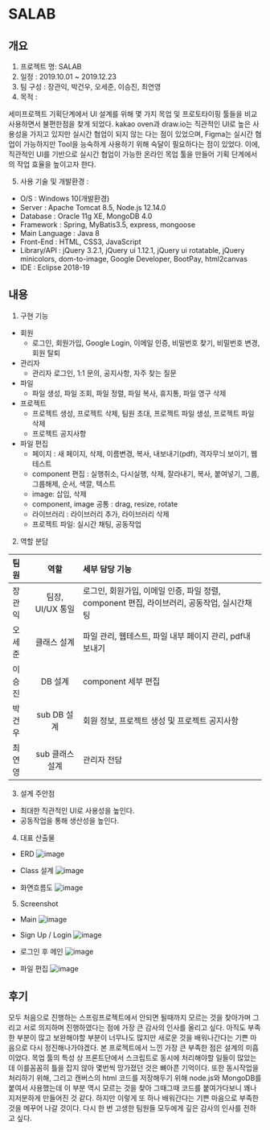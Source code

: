 # SALAB

## 개요
1. 프로젝트 명: SALAB
2. 일정 : 2019.10.01 ~ 2019.12.23
3. 팀 구성 : 장관익, 박건우, 오세준, 이승진, 최연영
4. 목적 : 

  세미프로젝트 기획단계에서 UI 설계를 위해 몇 가지 목업 및 프로토타이핑 툴들을 비교 사용하면서 불편한점을 찾게 되었다. 
kakao oven과 draw.io는 직관적인 UI로 높은 사용성을 가지고 있지만 실시간 협업이 되지 않는 다는 점이 있었으며, Figma는 실시간 협업이 가능하지만
Tool을 능숙하게 사용하기 위해 숙달이 필요하다는 점이 있었다. 이에, 직관적인 UI를 기반으로 실시간 협업이 가능한 온라인 목업 툴을 만들어
기획 단계에서의 작업 효율을 높이고자 한다.


5. 사용 기술 및 개발환경 :
  + O/S : Windows 10(개발환경)
  + Server : Apache Tomcat 8.5, Node.js 12.14.0
  + Database : Oracle 11g XE, MongoDB 4.0
  + Framework : Spring, MyBatis3.5, express, mongoose
  + Main Language : Java 8
  + Front-End : HTML, CSS3, JavaScript
  + Library/API : jQuery 3.2.1, jQuery ui 1.12.1, jQuery ui rotatable, jQuery minicolors, dom-to-image, Google Developer, BootPay, html2canvas
  + IDE : Eclipse 2018-19

## 내용
1.  구현 기능
  + 회원
    * 로그인, 회원가입, Google Login, 이메일 인증, 비밀번호 찾기, 비밀번호 변경, 회원 탈퇴
  + 관리자
    * 관리자 로그인, 1:1 문의, 공지사항, 자주 찾는 질문
  + 파일
    * 파일 생성, 파일 조회, 파일 정렬, 파일 복사, 휴지통, 파일 영구 삭제
  + 프로젝트
    * 프로젝트 생성, 프로젝트 삭제, 팀원 초대, 프로젝트 파일 생성, 프로젝트 파일 삭제
    * 프로젝트 공지사항
  + 파일 편집
    * 페이지 : 새 페이지, 삭제, 이름변경, 복사, 내보내기(pdf), 격자무늬 보이기, 웹테스트
    * component 편집 : 실행취소, 다시실행, 삭제, 잘라내기, 복사, 붙여넣기, 그룹, 그룹해제, 순서, 색깔, 텍스트
    * image: 삽입, 삭제
    * component, image 공통 : drag, resize, rotate
    * 라이브러리 : 라이브러리 추가, 라이브러리 삭제
    * 프로젝트 파일: 실시간 채팅, 공동작업

2.  역할 분담

| 팀원 | 역할 | 세부 담당 기능 | 
| :------------ | :-----------: | :------------------- | 
| 장관익 | 팀장, UI/UX 통일 | 로그인, 회원가입, 이메일 인증, 파일 정렬, component 편집, 라이브러리, 공동작업, 실시간채팅 | 
| 오세준 | 클래스 설계 | 파일 관리, 웹테스트, 파일 내부 페이지 관리, pdf내보내기 | 
| 이승진 | DB 설계 | component 세부 편집 |
| 박건우 | sub DB 설계 | 회원 정보, 프로젝트 생성 및 프로젝트 공지사항 |
| 최연영 | sub 클래스 설계 | 관리자 전담 |

3.  설계 주안점
  + 최대한 직관적인 UI로 사용성을 높인다.
  + 공동작업을 통해 생산성을 높인다.
  
4.  대표 산출물
+ ERD
  ![image](https://user-images.githubusercontent.com/44356083/77869991-35f4c900-727b-11ea-8048-8c68b130ca12.png)


+ Class 설계
  ![image](https://user-images.githubusercontent.com/44356083/77870061-5fadf000-727b-11ea-872b-908c7a9612f1.png)


+ 화면흐름도
  ![image](https://user-images.githubusercontent.com/44356083/77870065-63417700-727b-11ea-889b-8b508e1285c0.png)


5. Screenshot
  + Main
![image](https://user-images.githubusercontent.com/44356083/77870271-e9f65400-727b-11ea-9d7e-ba68d9e2b561.png)


  + Sign Up / Login
![image](https://user-images.githubusercontent.com/44356083/77870314-04303200-727c-11ea-9270-a6e577dbf5e4.png)


  + 로그인 후 메인
![image](https://user-images.githubusercontent.com/44356083/77870761-39894f80-727d-11ea-8b95-285789b1e401.png)


  + 파일 편집
![image](https://user-images.githubusercontent.com/44356083/77870885-9422ab80-727d-11ea-85ce-43bd4e92bc1e.png)


## 후기
모두 처음으로 진행하는 스프링프로젝트에서 안되면 될때까지 모르는 것을 찾아가며 그리고 서로 의지하며 진행하였다는 점에 가장 큰 감사의 인사를
올리고 싶다. 아직도 부족한 부분이 많고 보완해야할 부분이 너무나도 많지만 새로운 것을 배워나간다는 기쁜 마음으로 다시 정진해나가야겠다.
본 프로젝트에서 느낀 가장 큰 부족한 점은 설계의 미흡이었다. 목업 툴의 특성 상 프론트단에서 스크립트로 동시에 처리해야할 일들이 많았는데 이를꼼꼼히 틀을 잡지 않아 몇번씩 망가졌던 것은 뼈아픈 기억이다. 또한 동시작업을 처리하기 위해, 그리고 캔버스의 html 코드를 저장해두기 위해 node.js와 MongoDB를 붙여서 사용했는데 이 부분 역시 모르는 것을 찾아 그때그때 코드를 붙여가다보니 꽤나 지저분하게 만들어진 것 같다. 하지만 이렇게 또 하나 배워간다는 기쁜 마음으로 부족한 것을 메꾸어 나갈 것이다. 다시 한 번 고생한 팀원들 모두에게 깊은 감사의 인사를 전하고 싶다.
